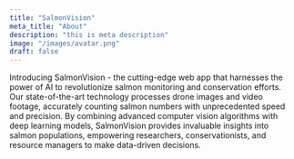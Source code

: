 ```yaml
---
title: "SalmonVision"
meta_title: "About"
description: "this is meta description"
image: "/images/avatar.png"
draft: false
---
```


Introducing SalmonVision - the cutting-edge web app that harnesses the power of AI to revolutionize salmon monitoring and conservation efforts. Our state-of-the-art technology processes drone images and video footage, accurately counting salmon numbers with unprecedented speed and precision. By combining advanced computer vision algorithms with deep learning models, SalmonVision provides invaluable insights into salmon populations, empowering researchers, conservationists, and resource managers to make data-driven decisions.